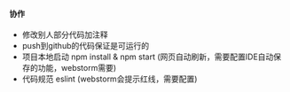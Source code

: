 #### 协作
- 修改别人部分代码加注释
- push到github的代码保证是可运行的
- 项目本地启动 npm install & npm start (网页自动刷新，需要配置IDE自动保存的功能，webstorm需要)
- 代码规范 eslint (webstorm会提示红线，需要配置)

